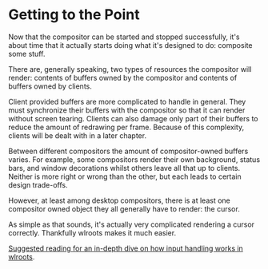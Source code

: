 # Getting to the Point

Now that the compositor can be started and stopped successfully, it's about time
that it actually starts doing what it's designed to do: composite some stuff.

There are, generally speaking, two types of resources the compositor will
render: contents of buffers owned by the compositor and contents of buffers
owned by clients.

Client provided buffers are more complicated to handle in general. They must
synchronize their buffers with the compositor so that it can render without
screen tearing. Clients can also damage only part of their buffers to reduce the
amount of redrawing per frame. Because of this complexity, clients will be dealt
with in a later chapter.

Between different compositors the amount of compositor-owned buffers varies.
For example, some compositors render their own background, status bars, and
window decorations whilst others leave all that up to clients. Neither is more
right or wrong than the other, but each leads to certain design trade-offs.

However, at least among desktop compositors, there is at least one
compositor owned object they all generally have to render: the cursor.

As simple as that sounds, it's actually very complicated rendering a cursor
correctly. Thankfully wlroots makes it much easier.

[Suggested reading for an in-depth dive on how input handling works in
wlroots](https://drewdevault.com/2018/07/17/Input-handling-in-wlroots.html).
